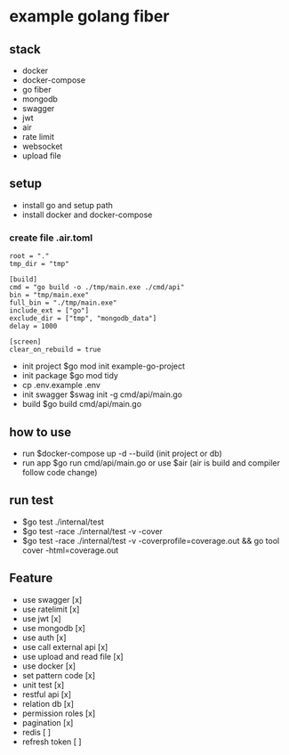 # example golang fiber

## stack

- docker
- docker-compose
- go fiber
- mongodb
- swagger
- jwt
- air
- rate limit
- websocket
- upload file

## setup

- install go and setup path
- install docker and docker-compose

### create file .air.toml

```
root = "."
tmp_dir = "tmp"

[build]
cmd = "go build -o ./tmp/main.exe ./cmd/api"
bin = "tmp/main.exe"
full_bin = "./tmp/main.exe"
include_ext = ["go"]
exclude_dir = ["tmp", "mongodb_data"]
delay = 1000

[screen]
clear_on_rebuild = true
```

- init project $go mod init example-go-project
- init package $go mod tidy
- cp .env.example .env
- init swagger $swag init -g cmd/api/main.go
- build $go build cmd/api/main.go

## how to use

- run $docker-compose up -d --build (init project or db)
- run app $go run cmd/api/main.go or use $air (air is build and compiler follow code change)

## run test

- $go test ./internal/test
- $go test -race ./internal/test -v -cover
- $go test -race ./internal/test -v -coverprofile=coverage.out && go tool cover -html=coverage.out

## Feature

- use swagger [x]
- use ratelimit [x]
- use jwt [x]
- use mongodb [x]
- use auth [x]
- use call external api [x]
- use upload and read file [x]
- use docker [x]
- set pattern code [x]
- unit test [x]
- restful api [x]
- relation db [x]
- permission roles [x]
- pagination [x]
- redis [ ]
- refresh token [ ]

